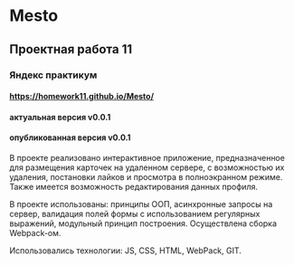 # Mesto
## Проектная работа 11
### Яндекс практикум
#### https://homework11.github.io/Мesto/
#### актуальная версия v0.0.1
#### опубликованная версия v0.0.1

В проекте реализовано интерактивное приложение, предназначенное для размещения карточек на удаленном сервере, с возможностью их удаления, постановки лайков и просмотра в полноэкранном режиме. Также имеется возможность редактирования данных профиля.

В проекте использованы: принципы ООП, асинхронные запросы на сервер, валидация полей формы с использованием регулярных выражений, модульный принцип построения. Осуществлена сборка Webpack-ом.

Использовались технологии: JS, CSS, HTML, WebPack, GIT.
